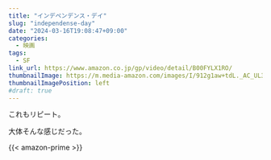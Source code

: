 ```yaml
---
title: "インデペンデンス・デイ"
slug: "independense-day"
date: "2024-03-16T19:08:47+09:00"
categories:
  - 映画
tags:
  - SF
link_url: https://www.amazon.co.jp/gp/video/detail/B00FYLX1RO/
thumbnailImage: https://m.media-amazon.com/images/I/912g1aw+tdL._AC_UL320_.jpg
thumbnailImagePosition: left
#draft: true
---
```

これもリピート。
<!--more-->
大体そんな感じだった。

{{< amazon-prime >}}
